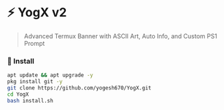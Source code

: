 # ⚡ YogX v2
> Advanced Termux Banner with ASCII Art, Auto Info, and Custom PS1 Prompt

### 🚀 Install
```bash
apt update && apt upgrade -y
pkg install git -y
git clone https://github.com/yogesh670/YogX.git
cd YogX
bash install.sh